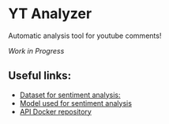 # YT Analyzer
Automatic analysis tool for youtube comments!

*Work in Progress*


## Useful links:
- [Dataset for sentiment analysis:](https://huggingface.co/datasets/AmaanP314/youtube-comment-sentiment)
- [Model used for sentiment analysis](https://huggingface.co/JakobP34/YouComm)
- [API Docker repository](https://hub.docker.com/r/jakubpilchon/ytapi)